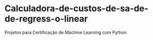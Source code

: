 # Calculadora-de-custos-de-sa-de-de-regress-o-linear
Projetos para Certificação de Machine Learning com Python
